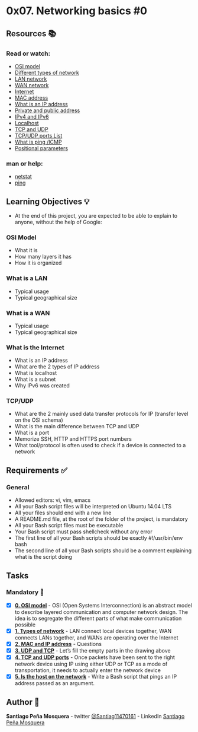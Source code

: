 # 0x07. Networking basics #0
## Resources :books:
### Read or watch:

* [OSI model]()
* [Different types of network]()
* [LAN network]()
* [WAN network]()
* [Internet]()
* [MAC address]()
* [What is an IP address]()
* [Private and public address]()
* [IPv4 and IPv6]()
* [Localhost]()
* [TCP and UDP]()
* [TCP/UDP ports List]()
* [What is ping /ICMP]()
* [Positional parameters]()
### man or help:

* [netstat]()
* [ping]()
## Learning Objectives :bulb:
* At the end of this project, you are expected to be able to explain to anyone, without the help of Google:

### OSI Model
* What it is
* How many layers it has
* How it is organized
### What is a LAN
* Typical usage
* Typical geographical size
### What is a WAN
* Typical usage
* Typical geographical size
### What is the Internet
* What is an IP address
* What are the 2 types of IP address
* What is localhost
* What is a subnet
* Why IPv6 was created
### TCP/UDP
* What are the 2 mainly used data transfer protocols for IP (transfer level on the OSI schema)
* What is the main difference between TCP and UDP
* What is a port
* Memorize SSH, HTTP and HTTPS port numbers
* What tool/protocol is often used to check if a device is connected to a network
## Requirements :white_check_mark:
### General
* Allowed editors: vi, vim, emacs
* All your Bash script files will be interpreted on Ubuntu 14.04 LTS
* All your files should end with a new line
* A README.md file, at the root of the folder of the project, is mandatory
* All your Bash script files must be executable
* Your Bash script must pass shellcheck without any error
* The first line of all your Bash scripts should be exactly #!/usr/bin/env bash
* The second line of all your Bash scripts should be a comment explaining what is the script doing

## Tasks
### Mandatory :page_with_curl:
- [x] **[0. OSI model](./0-OSI_model)** - OSI (Open Systems Interconnection) is an abstract model to describe layered communication and computer network design. The idea is to segregate the different parts of what make communication possible
- [x] **[1. Types of network](./1-types_of_network)** - LAN connect local devices together, WAN connects LANs together, and WANs are operating over the Internet
- [x] **[2. MAC and IP address](./2-MAC_and_IP_address)** - Questions
- [x] **[3. UDP and TCP](./3-UDP_and_TCP)** - Let’s fill the empty parts in the drawing above
- [x] **[4. TCP and UDP ports](./4-TCP_and_UDP_ports)** - Once packets have been sent to the right network device using IP using either UDP or TCP as a mode of transportation, it needs to actually enter the network device
- [x] **[5. Is the host on the network](./5-is_the_host_on_the_network)** - Write a Bash script that pings an IP address passed as an argument.
## Author :pencil:
**Santiago Peña Mosquera** - twitter [@Santiag11470161](https://twitter.com/Santiag11470161) - LinkedIn [Santiago Peña Mosquera](https://www.linkedin.com/in/santiago-pe%C3%B1a-mosquera-abaa20196/)
